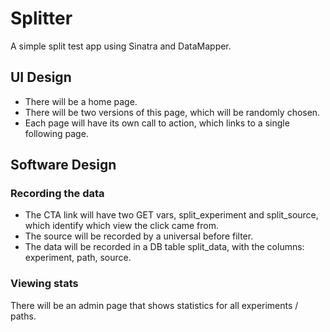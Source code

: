 # Splitter

A simple split test app using Sinatra and DataMapper.


## UI Design

* There will be a home page.
* There will be two versions of this page, which will be randomly chosen.
* Each page will have its own call to action, which links to a single following page.


## Software Design

### Recording the data

* The CTA link will have two GET vars, split_experiment and split_source, which identify which view the click came from.
* The source will be recorded by a universal before filter.
* The data will be recorded in a DB table split_data, with the columns: experiment, path, source.


### Viewing stats

There will be an admin page that shows statistics for all experiments / paths.

